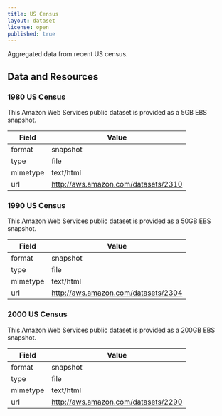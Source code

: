 ```yaml
---
title: US Census
layout: dataset
license: open
published: true
---
```

Aggregated data from recent US census.

## Data and Resources

### 1980 US Census

This Amazon Web Services public dataset is provided as a 5GB EBS snapshot.

| Field | Value |
| ----- | ----- |
| format | snapshot |
| type | file |
| mimetype | text/html |
| url   | http://aws.amazon.com/datasets/2310 |

### 1990 US Census

This Amazon Web Services public dataset is provided as a 50GB EBS snapshot.

| Field | Value |
| ----- | ----- |
| format | snapshot |
| type | file |
| mimetype | text/html |
| url   | http://aws.amazon.com/datasets/2304 |

### 2000 US Census

This Amazon Web Services public dataset is provided as a 200GB EBS snapshot.

| Field | Value |
| ----- | ----- |
| format | snapshot |
| type | file |
| mimetype | text/html |
| url   | http://aws.amazon.com/datasets/2290 |